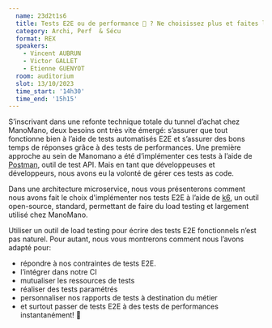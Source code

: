 ```yaml
---
  name: 23d2t1s6
  title: Tests E2E ou de performance 🧐 ? Ne choisissez plus et faites les deux! REX de la mise en place de tests E2E avec un outil de load testing chez ManoMano!
  category: Archi, Perf  & Sécu
  format: REX
  speakers: 
    - Vincent AUBRUN
    - Victor GALLET
    - Etienne GUENYOT
  room: auditorium
  slot: 13/10/2023
  time_start: '14h30'
  time_end: '15h15'
---
```

S’inscrivant dans une refonte technique totale du tunnel d’achat chez ManoMano, deux besoins ont très vite émergé: s’assurer que tout fonctionne bien à l’aide de tests automatisés E2E et s’assurer des bons temps de réponses grâce à des tests de performances.
Une première approche au sein de Manomano a été d’implémenter ces tests à l’aide de [Postman](https://www.postman.com/), outil de test API. Mais en tant que développeuses et développeurs, nous avons eu la volonté de gérer ces tests as code.

Dans une architecture microservice, nous vous présenterons comment nous avons fait le choix d'implémenter nos tests E2E à l’aide de [k6](https://k6.io/), un outil open-source, standard,  permettant de faire du load testing et largement utilisé chez ManoMano.

Utiliser un outil de load testing pour écrire des tests E2E fonctionnels n’est pas naturel. Pour autant, nous vous montrerons comment nous l’avons adapté pour:

* répondre à nos contraintes de tests E2E.
* l’intégrer dans notre CI
* mutualiser les ressources de tests
* réaliser des tests paramétrés
* personnaliser nos rapports de tests à destination du métier
* et surtout passer de tests E2E à des tests de performances instantanément! 🥊

